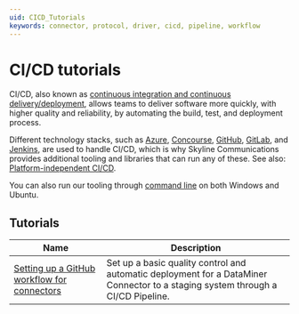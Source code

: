 ```yaml
---
uid: CICD_Tutorials
keywords: connector, protocol, driver, cicd, pipeline, workflow
---
```


# CI/CD tutorials

CI/CD, also known as [continuous integration and continuous delivery/deployment](xref:CICD), allows teams to deliver software more quickly, with higher quality and reliability, by automating the build, test, and deployment process.

Different technology stacks, such as [Azure](xref:CICD_Azure_DevOps_Examples), [Concourse](xref:CICD_Concourse_Examples), [GitHub](xref:CICD_GitHub_Examples), [GitLab](xref:CICD_GitLab_Examples), and [Jenkins](xref:CICD_Jenkins_Examples), are used to handle CI/CD, which is why Skyline Communications provides additional tooling and libraries that can run any of these. See also: [Platform-independent CI/CD](xref:Platform_independent_CICD).

You can also run our tooling through [command line](xref:CICD_Command_Line_Examples) on both Windows and Ubuntu.

## Tutorials

| Name | Description |
|--|--|
| [Setting up a GitHub workflow for connectors](xref:CICD_Tutorial_Connector) | Set up a basic quality control and automatic deployment for a DataMiner Connector to a staging system through a CI/CD Pipeline. |
